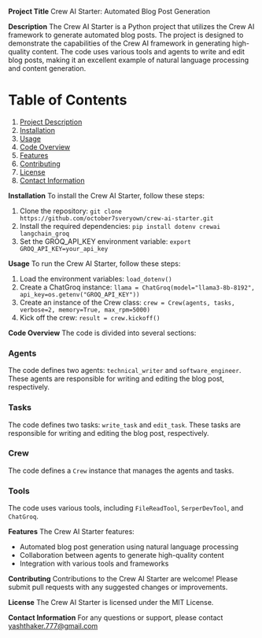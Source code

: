 **Project Title**
 Crew AI Starter: Automated Blog Post Generation

**Description**
The Crew AI Starter is a Python project that utilizes the Crew AI framework to generate automated blog posts. The project is designed to demonstrate the capabilities of the Crew AI framework in generating high-quality content. The code uses various tools and agents to write and edit blog posts, making it an excellent example of natural language processing and content generation.

**Table of Contents**
================================================================================================

1. [Project Description](#project-description)
2. [Installation](#installation)
3. [Usage](#usage)
4. [Code Overview](#code-overview)
5. [Features](#features)
6. [Contributing](#contributing)
7. [License](#license)
8. [Contact Information](#contact-information)

**Installation**
To install the Crew AI Starter, follow these steps:

1. Clone the repository: `git clone https://github.com/october7sveryown/crew-ai-starter.git`
2. Install the required dependencies: `pip install dotenv crewai langchain_groq`
3. Set the GROQ_API_KEY environment variable: `export GROQ_API_KEY=your_api_key`

**Usage**
To run the Crew AI Starter, follow these steps:

1. Load the environment variables: `load_dotenv()`
2. Create a ChatGroq instance: `llama = ChatGroq(model="llama3-8b-8192", api_key=os.getenv("GROQ_API_KEY"))`
3. Create an instance of the Crew class: `crew = Crew(agents, tasks, verbose=2, memory=True, max_rpm=5000)`
4. Kick off the crew: `result = crew.kickoff()`

**Code Overview**
The code is divided into several sections:

### Agents
The code defines two agents: `technical_writer` and `software_engineer`. These agents are responsible for writing and editing the blog post, respectively.

### Tasks
The code defines two tasks: `write_task` and `edit_task`. These tasks are responsible for writing and editing the blog post, respectively.

### Crew
The code defines a `Crew` instance that manages the agents and tasks.

### Tools
The code uses various tools, including `FileReadTool`, `SerperDevTool`, and `ChatGroq`.

**Features**
The Crew AI Starter features:

* Automated blog post generation using natural language processing
* Collaboration between agents to generate high-quality content
* Integration with various tools and frameworks

**Contributing**
Contributions to the Crew AI Starter are welcome! Please submit pull requests with any suggested changes or improvements.

**License**
The Crew AI Starter is licensed under the MIT License.

**Contact Information**
For any questions or support, please contact [yashthaker.777@gmail.com](mailto:yashthaker.777@gmail.com)
